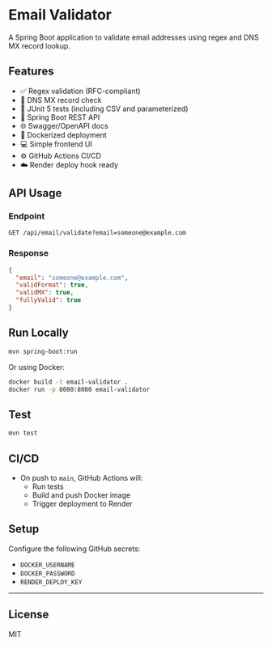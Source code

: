 # Email Validator

A Spring Boot application to validate email addresses using regex and DNS MX record lookup.

## Features

- ✅ Regex validation (RFC-compliant)
- 📡 DNS MX record check
- 🧪 JUnit 5 tests (including CSV and parameterized)
- 🚀 Spring Boot REST API
- 🌐 Swagger/OpenAPI docs
- 🐳 Dockerized deployment
- 💻 Simple frontend UI
- ⚙️ GitHub Actions CI/CD
- ☁️ Render deploy hook ready

## API Usage

### Endpoint

```
GET /api/email/validate?email=someone@example.com
```

### Response

```json
{
  "email": "someone@example.com",
  "validFormat": true,
  "validMX": true,
  "fullyValid": true
}
```

## Run Locally

```bash
mvn spring-boot:run
```

Or using Docker:

```bash
docker build -t email-validator .
docker run -p 8080:8080 email-validator
```

## Test

```bash
mvn test
```

## CI/CD

- On push to `main`, GitHub Actions will:
  - Run tests
  - Build and push Docker image
  - Trigger deployment to Render

## Setup

Configure the following GitHub secrets:

- `DOCKER_USERNAME`
- `DOCKER_PASSWORD`
- `RENDER_DEPLOY_KEY`

---

## License

MIT
